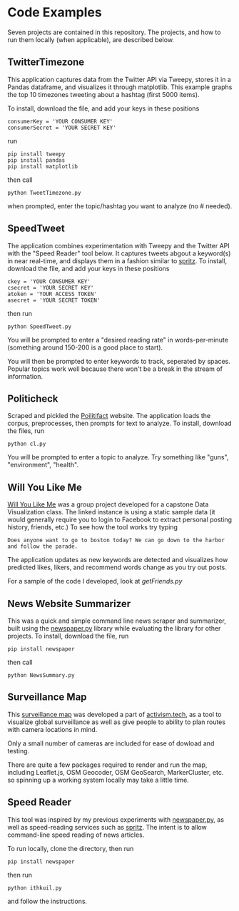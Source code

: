 # Code Examples

Seven projects are contained in this repository.  The projects, and how to run them locally (when applicable), are described below.

## TwitterTimezone 

This application captures data from the Twitter API via Tweepy, stores it in a Pandas dataframe, and visualizes it through matplotlib. This example graphs the top 10 timezones tweeting about a hashtag (first 5000 items).

To install, download the file, and add your keys in these positions
```
consumerKey = 'YOUR CONSUMER KEY'
consumerSecret = 'YOUR SECRET KEY'
```
run
```
pip install tweepy
pip install pandas
pip install matplotlib
```
then call
```
python TweetTimezone.py
```
when prompted, enter the topic/hashtag you want to analyze (no # needed).

## SpeedTweet

The application combines experimentation with Tweepy and the Twitter API with the "Speed Reader" tool below. It captures tweets abgout a keyword(s) in near real-time, and displays them in a fashion similar to [spritz](http://spritzinc.com/). To install, download the file, and add your keys in these positions
```
ckey = 'YOUR CONSUMER KEY'
csecret = 'YOUR SECRET KEY'
atoken = 'YOUR ACCESS TOKEN'
asecret = 'YOUR SECRET TOKEN'
```
then run
```
python SpeedTweet.py
```
You will be prompted to enter a "desired reading rate" in words-per-minute (something around 150-200 is a good place to start).

You will then be prompted to enter keywords to track, seperated by spaces. Popular topics work well because there won't be a break in the stream of information.


## Politicheck

Scraped and pickled the [Poilitifact](http://www.politifact.com/) website. The application loads the corpus, preprocesses, then prompts for text to analyze. To install, download the files, run
```
python cl.py
```
You will be prompted to enter a topic to analyze. Try something like "guns", "environment", "health".

## Will You Like Me

[Will You Like Me](http://williamsplace.synology.me/harriette/wylm/index.html) was a group project developed for a capstone Data Visualization class. The linked instance is using a static sample data (it would generally require you to login to Facebook to extract personal posting history, friends, etc.) To see how the tool works try typing
```
Does anyone want to go to boston today? We can go down to the harbor and follow the parade.
```
The application updates as new keywords are detected and visualizes how predicted likes, likers, and recommend words change as you try out posts.

For a sample of the code I developed, look at *getFriends.py*

## News Website Summarizer

This was a quick and simple command line news scraper and summarizer, built using the [newspaper.py](https://pypi.python.org/pypi/newspaper) library while evaluating the library for other projects.  To install, download the file, run
```
pip install newspaper
```
then call
```
python NewsSummary.py
```
## Surveillance Map

This [surveillance map](https://activism.tech/map.html) was developed a part of [activism.tech](https://activism.tech), as a tool to visualize global surveillance as well as give people to ability to plan routes with camera locations in mind.

Only a small number of cameras are included for ease of dowload and testing.

There are quite a few packages required to render and run the map, including Leaflet.js, OSM Geocoder, OSM GeoSearch, MarkerCluster, etc. so spinning up a working system locally may take a little time.

## Speed Reader

This tool was inspired by my previous experiments with [newspaper.py](https://pypi.python.org/pypi/newspaper), as well as speed-reading services such as [spritz](http://spritzinc.com/).  The intent is to allow command-line speed reading of news articles.

To run locally, clone the directory, then run
```
pip install newspaper
```
then run
```
python ithkuil.py
```
and follow the instructions.
```.
